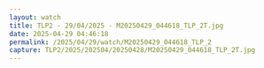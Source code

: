 ```yaml
---
layout: watch
title: TLP2 - 29/04/2025 - M20250429_044618_TLP_2T.jpg
date: 2025-04-29 04:46:18
permalink: /2025/04/29/watch/M20250429_044618_TLP_2
capture: TLP2/2025/202504/20250428/M20250429_044618_TLP_2T.jpg
---
```

